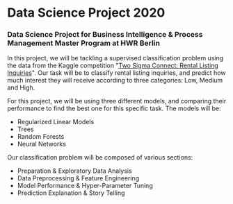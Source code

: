 # Data Science Project 2020
### Data Science Project for Business Intelligence &amp; Process Management Master Program at HWR Berlin

In this project, we will be tackling a supervised classification problem using the data from the Kaggle competition "[Two Sigma Connect: Rental Listing Inquiries](https://www.kaggle.com/c/two-sigma-connect-rental-listing-inquiries)". Our task will be to classify rental listing inquiries, and predict how much interest they will receive according to three categories: Low, Medium and High.

For this project, we will be using three different models, and comparing their performance to find the best one for this specific task. The models will be:
- Regularized Linear Models
- Trees
- Random Forests
- Neural Networks

Our classification problem will be composed of various sections:
- Preparation & Exploratory Data Analysis
- Data Preprocessing & Feature Engineering
- Model Performance & Hyper-Parameter Tuning
- Prediction Explanation & Story Telling
